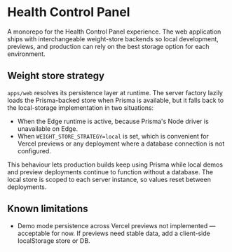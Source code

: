 # Health Control Panel

A monorepo for the Health Control Panel experience. The web application ships
with interchangeable weight-store backends so local development, previews, and
production can rely on the best storage option for each environment.

## Weight store strategy

`apps/web` resolves its persistence layer at runtime. The server factory lazily
loads the Prisma-backed store when Prisma is available, but it falls back to the
local-storage implementation in two situations:

- When the Edge runtime is active, because Prisma's Node driver is unavailable
  on Edge.
- When `WEIGHT_STORE_STRATEGY=local` is set, which is convenient for Vercel
  previews or any deployment where a database connection is not configured.

This behaviour lets production builds keep using Prisma while local demos and
preview deployments continue to function without a database. The local store is
scoped to each server instance, so values reset between deployments.

## Known limitations

- Demo mode persistence across Vercel previews not implemented — acceptable for
  now. If previews need stable data, add a client-side localStorage store or DB.
